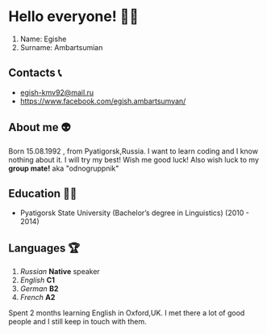 # Hello everyone! 🙋‍♂️

1. Name: Egishe
2. Surname: Ambartsumian

## Contacts 📞
* egish-kmv92@mail.ru
* https://www.facebook.com/egish.ambartsumyan/

## About me 👽
Born 15.08.1992 , from Pyatigorsk,Russia. I want to learn coding and I know nothing about it. I will try my best! Wish me good luck! Also wish luck to my **group mate!** aka "odnogruppnik"

## Education 👨‍🎓
* Pyatigorsk State University (Bachelor’s degree in Linguistics) (2010 - 2014)

## Languages 🏆
1. *Russian* **Native** speaker
2. *English* **C1**
3. *German* **B2**
4. *French* **A2**

Spent 2 months learning English in Oxford,UK. I met there a lot of good people and I still keep in touch with them.


